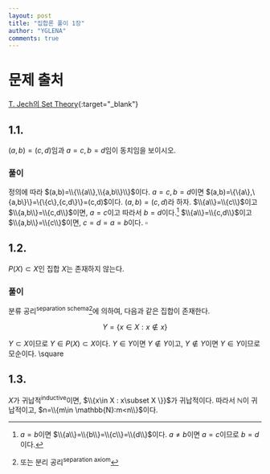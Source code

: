 ```yaml
---
layout: post
title: "집합론 풀이 1장"
author: "YGLENA"
comments: true
---
```

# 문제 출처
[T. Jech의 Set Theory](https://dio.org/10.1007/3-540-44761-X){:target="_blank"}
## 1.1.
$(a,b)=(c,d)$임과 $a=c,b=d$임이 동치임을 보이시오.
### 풀이
정의에 따라 $(a,b)=\\{\\{a\\},\\{a,b\\}\\}$이다. $a=c, b=d$이면 $(a,b)=\\{\\{a\\},\\{a,b\\}\\}=\\{\\{c\\},\{c,d\\}\\}=(c,d)$이다. $(a,b)=(c,d)$라 하자. $\\{a\\}=\\{c\\}$이고 $\\{a,b\\}=\\{c,d\\}$이면, $a=c$이고 따라서 $b=d$이다.[^1] $\\{a\\}=\\{c,d\\}$이고 $\\{a,b\\}=\\{c\\}$이면, $c=d=a=b$이다. $\square$

[^1]: $a=b$이면 $\\{a\\}=\\{b\\}=\\{c\\}=\\{d\\}$이다. $a\neq b$이면 $a=c$이므로 $b=d$이다.

## 1.2.
$P(X)\subset X$인 집합 $X$는 존재하지 않는다.
### 풀이
분류 공리<sup>separation schema</sup>[^2]에 의하여, 다음과 같은 집합이 존재한다.

$$
Y=\{x\in X:x\notin x\}
$$

$Y\subset X$이므로 $Y\in P(X)\subset X$이다. $Y\in Y$이면 $Y\notin Y$이고, $Y\notin Y$이면 $Y\in Y$이므로 모순이다. \square

[^2]: 또는 분리 공리<sup>separation axiom</sup>

## 1.3.
$X$가 귀납적<sup>inductive</sup>이면, $\\{x\in X : x\subset X \}}$가 귀납적이다. 따라서 $\mathbb{N}$이 귀납적이고, $n=\\{m\in \mathbb{N}:m<n\\}$이다.
